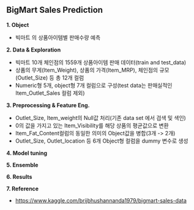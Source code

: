 ## BigMart Sales Prediction

**1. Object**
  - 빅마트 의 상품아이템별 판매수량 예측 


**2. Data & Exploration**
  - 빅마트 10개 체인점의 1559개 상품아이템 판매 데이터(train and test_data)
  - 상품의 무게(Item_Weight), 상품의 가격(Item_MRP), 체인점의 규모(Outlet_Size) 등 총 12개 컬럼
  - Numeric형 5개, object형 7개 컬럼으로 구성(test data는 판매실적인 Item_Outlet_Sales 컬럼 제외)


**3. Preprocessing & Feature Eng.**
  - Outlet_Size, Item_weight의 Null값 처리(기존 data set 에서 검색 및 색인) 
  - 0의 값을 가지고 있는 Item_Visibility를 해당 상품의 평균값으로 변환
  - Item_Fat_Content컬럼의 동일한 의미의 Object값을 병합(3개 -> 2개)  
  - Outlet_Size, Outlet_location 등 6개 Object형 컬럼을 dummy 변수로 생성


**4. Model tuning**


**5. Ensemble**


**6. Results**


**7. Reference**
  - https://www.kaggle.com/brijbhushannanda1979/bigmart-sales-data 

